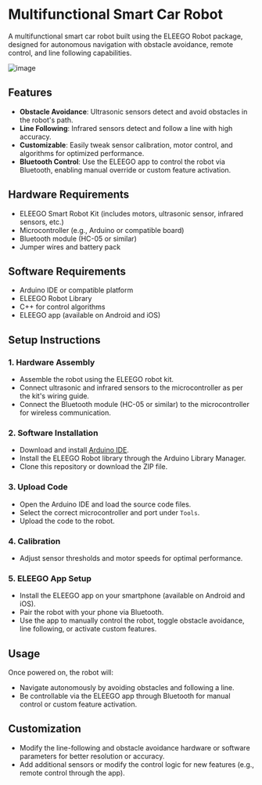 # Multifunctional Smart Car Robot

A multifunctional smart car robot built using the ELEEGO Robot package, designed for autonomous navigation with obstacle avoidance, remote control, and line following capabilities.

![image](https://github.com/user-attachments/assets/53d1af6a-5bb6-4f68-a40d-b3fc970a86cd)

## Features
- **Obstacle Avoidance**: Ultrasonic sensors detect and avoid obstacles in the robot's path.
- **Line Following**: Infrared sensors detect and follow a line with high accuracy.
- **Customizable**: Easily tweak sensor calibration, motor control, and algorithms for optimized performance.
- **Bluetooth Control**: Use the ELEEGO app to control the robot via Bluetooth, enabling manual override or custom feature activation.

## Hardware Requirements
- ELEEGO Smart Robot Kit (includes motors, ultrasonic sensor, infrared sensors, etc.)
- Microcontroller (e.g., Arduino or compatible board)
- Bluetooth module (HC-05 or similar)
- Jumper wires and battery pack

## Software Requirements
- Arduino IDE or compatible platform
- ELEEGO Robot Library
- C++ for control algorithms
- ELEEGO app (available on Android and iOS)

## Setup Instructions

### 1. Hardware Assembly
- Assemble the robot using the ELEEGO robot kit.
- Connect ultrasonic and infrared sensors to the microcontroller as per the kit's wiring guide.
- Connect the Bluetooth module (HC-05 or similar) to the microcontroller for wireless communication.

### 2. Software Installation
- Download and install [Arduino IDE](https://www.arduino.cc/en/software).
- Install the ELEEGO Robot library through the Arduino Library Manager.
- Clone this repository or download the ZIP file.

### 3. Upload Code
- Open the Arduino IDE and load the source code files.
- Select the correct microcontroller and port under `Tools`.
- Upload the code to the robot.

### 4. Calibration
- Adjust sensor thresholds and motor speeds for optimal performance.

### 5. ELEEGO App Setup
- Install the ELEEGO app on your smartphone (available on Android and iOS).
- Pair the robot with your phone via Bluetooth.
- Use the app to manually control the robot, toggle obstacle avoidance, line following, or activate custom features.

## Usage
Once powered on, the robot will:
- Navigate autonomously by avoiding obstacles and following a line.
- Be controllable via the ELEEGO app through Bluetooth for manual control or custom feature activation.

## Customization
- Modify the line-following and obstacle avoidance hardware or software parameters for better resolution or accuracy.
- Add additional sensors or modify the control logic for new features (e.g., remote control through the app).

